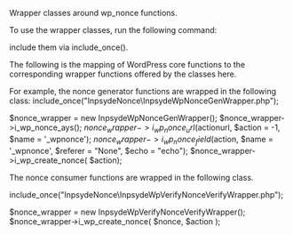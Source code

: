 Wrapper classes around wp_nonce functions.


To use the wrapper classes, run the following command:



include them via include_once().

The following is the mapping of WordPress core functions to
the corresponding wrapper functions offered by the classes here.

For example, the nonce generator functions are wrapped in the following class:
include_once("InpsydeNonce\InpsydeWpNonceGenWrapper.php");

$nonce_wrapper = new InpsydeWpNonceGenWrapper();
$nonce_wrapper->i_wp_nonce_ays();
$nonce_wrapper->i_wp_nonce_url($actionurl, $action = -1, $name = '_wpnonce');
$nonce_wrapper->i_wp_nonce_field($action, $name = '_wpnonce', $referer = "None", $echo = "echo");
$nonce_wrapper->i_wp_create_nonce( $action);


The nonce consumer functions are wrapped in the following class.

include_once("InpsydeNonce\InpsydeWpVerifyNonceVerifyWrapper.php");

$nonce_wrapper = new InpsydeWpVerifyNonceVerifyWrapper();
$nonce_wrapper->i_wp_create_nonce( $nonce, $action );

